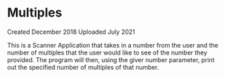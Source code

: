 # Multiples

Created December 2018
Uploaded July 2021 

This is a Scanner Application that takes in a number from the user and the number of multiples that the user would like to see of the number they provided. The program will then, using the giver number parameter, print out the specified number of multiples of that number.

